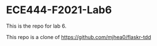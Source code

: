 # ECE444-F2021-Lab6

This is the repo for lab 6.

This repo is a clone of https://github.com/mjhea0/flaskr-tdd
